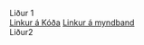 Liður 1 <br>
[Linkur á Kóða](https://github.com/snorrimar4/verksmidja3/blob/main/Verkefni_2/Kodi/Kodi.md)
[Linkur á myndband]() <br>
Liður2 <br>
